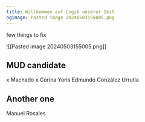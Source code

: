 ```yaml
---
title: Willkommen auf Logik unserer Zeit
ogimage: Pasted image 20240503155005.png
---
```

few things to fix

![[Pasted image 20240503155005.png]]
## MUD candidate
x Machado
x Corina Yoris
Edmundo González Urrutia

## Another one
Manuel Rosales

